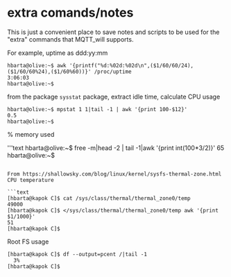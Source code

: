 # extra comands/notes

This is just a convenient place to save notes and scripts to be used for the "extra" commands that MQTT_will supports.

For example, uptime as ddd:yy:mm

```text
hbarta@olive:~$ awk '{printf("%d:%02d:%02d\n",($1/60/60/24),($1/60/60%24),($1/60%60))}' /proc/uptime
3:06:03
hbarta@olive:~$
```

from the package `sysstat` package, extract idle time, calculate CPU usage

```text
hbarta@olive:~$ mpstat 1 1|tail -1 | awk '{print 100-$12}'
0.5
hbarta@olive:~$ 
```

% memory used

'''text
hbarta@olive:~$ free -m|head -2 | tail -1|awk '{print int(100*$3/$2)}'
65
hbarta@olive:~$ 
```

From https://shallowsky.com/blog/linux/kernel/sysfs-thermal-zone.html CPU temperature

```text
[hbarta@kapok C]$ cat /sys/class/thermal/thermal_zone0/temp
49000
[hbarta@kapok C]$ </sys/class/thermal/thermal_zone0/temp awk '{print $1/1000}'
51
[hbarta@kapok C]$ 
```

Root FS usage

```text
[hbarta@kapok C]$ df --output=pcent /|tail -1
  3%
[hbarta@kapok C]$ 
```
